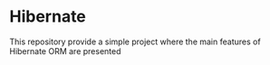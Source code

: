# Hibernate
This repository provide a simple project where the main features of Hibernate ORM are presented
